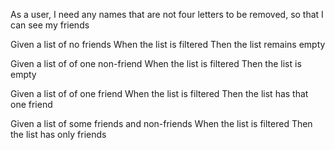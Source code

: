 As a user, I need any names that are not four letters to be removed, so that I can see my friends

Given a list of no friends
When the list is filtered
Then the list remains empty

Given a list of of one non-friend
When the list is filtered
Then the list is empty

Given a list of of one friend
When the list is filtered
Then the list has that one friend

Given a list of some friends and non-friends
When the list is filtered
Then the list has only friends
